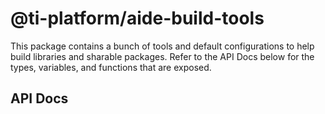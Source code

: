 # @ti-platform/aide-build-tools

This package contains a bunch of tools and default configurations to help build libraries and sharable packages. Refer
to the API Docs below for the types, variables, and functions that are exposed.

## API Docs
<!-- Insert API Docs -->
